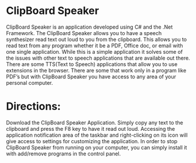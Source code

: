 # ClipBoard Speaker
ClipBoard Speaker is an application developed using C# and the .Net Framework. The ClipBoard Speaker allows you to have a speech synthesizer read text out loud to you from the clipboard. This allows you to read text from any program whether it be a PDF, Office doc, or email with one single application. While this is a simple application it solves some of the issues with other text to speech applications that are available out there. There are some TTS(Text to Speech) applications that allow you to use extensions in the browser. There are some that work only in a program like PDF’s but with ClipBoard Speaker you have access to any area of your personal computer.


<h1>Directions:</h1> 
       Download the ClipBoard Speaker Application. Simply copy any text to the clipboard and press the F8 key to have it read out loud. Accessing the application notification area of the taskbar and right-clicking on its icon will give access to settings for customizing the application. In order to stop ClipBoard Speaker from running on your computer, you can simply install it with add/remove programs in the control panel.
